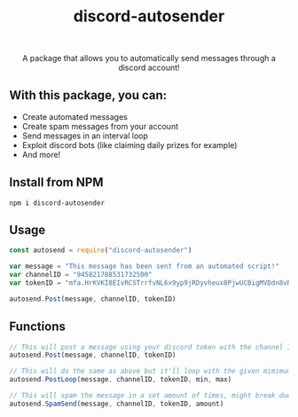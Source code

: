 <h1 align="center">discord-autosender</h1>
<br>

<p align="center">A package that allows you to automatically send messages through a discord account!</p>

## With this package, you can:
 - Create automated messages
 - Create spam messages from your account
 - Send messages in an interval loop
 - Exploit discord bots (like claiming daily prizes for example)
 - And more!


## Install from NPM
```
npm i discord-autosender
```


## Usage
```js
const autosend = require("discord-autosender")

var message = "This message has been sent from an automated script!"
var channelID = "945821788531732500"
var tokenID = "mfa.HrKVKI8EIvRCSTrrfvNL6x9yp9jRDyvheux8PjwUCBigMVDdn8vRFw3GgfGxbB2pAvYOnGa7cJw2BPVZk-KJ"

autosend.Post(message, channelID, tokenID)
```


## Functions
```js
// This will post a message using your discord token with the channel ID provided
autosend.Post(message, channelID, tokenID)

// This will do the same as above but it'll loop with the given mimimum and maximum interval delay parameter in milliseconds, this is added to avoid bot detection from discord
autosend.PostLoop(message, channelID, tokenID, min, max)

// This will spam the message in a set amount of times, might break due to how dodgy this function is
autosend.SpamSend(message, channelID, tokenID, amount)
```
